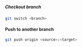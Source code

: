 ##### Checkout branch
```bash
git switch <branch>
```
#### Push to another branch
```bash
git push origin <source>:<target>
```
